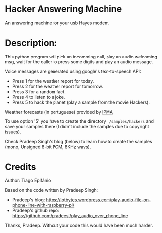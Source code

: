 # Hacker Answering Machine

An answering machine for your usb Hayes modem.

# Description:

This python program will pick an incomming call, play an audio welcoming msg,
wait for the caller to press some digits and play an audio message.

Voice messages are generated using google's text-to-speech API:

- Press 1 for the weather report for today.
- Press 2 for the weather report for tomorrow.
- Press 3 for a random fact.
- Press 4 to listen to a joke.
- Press 5 to hack the planet (play a sample from the movie Hackers).

Weather forecasts (in portuguese) provided by [IPMA](https://ipma.pt)

To use option '5' you have to create the directory `./samples/hackers` and save your samples there (I didn't include the samples due to copyright issues).

Check Pradeep Singh's blog (below) to learn how to create the samples (mono, Unsigned 8-bit PCM, 8KHz wavs).

# Credits

Author: Tiago Epifânio

Based on the code written by Pradeep Singh:
- Pradeep's blog: https://iotbytes.wordpress.com/play-audio-file-on-phone-line-with-raspberry-pi/
- Pradeep's github repo: https://github.com/pradeesi/play_audio_over_phone_line

Thanks, Pradeep. Without your code this would have been much harder.
